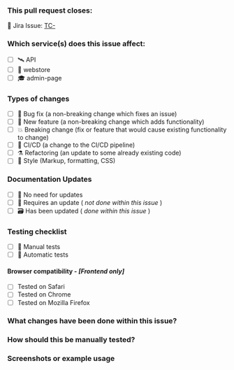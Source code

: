 ### This pull request closes:

🏁 Jira Issue: [TC-<!-- Insert issue number here -->](https://treecreate.atlassian.net/browse/TC-)

### Which service(s) does this issue affect:

- [ ] 🛰️ API
- [ ] 🛒 webstore
- [ ] 🎓 admin-page

### Types of changes

- [ ] 🐛 Bug fix (a non-breaking change which fixes an issue)
- [ ] 🧱 New feature (a non-breaking change which adds functionality)
- [ ] 💥 Breaking change (fix or feature that would cause existing functionality to change)
- [ ] 🤖 CI/CD (a change to the CI/CD pipeline)
- [ ] ⚗️ Refactoring (an update to some already existing code)
- [ ] 💄 Style (Markup, formatting, CSS)

### Documentation Updates

- [ ] 📂 No need for updates
- [ ] 📁 Requires an update ( _not done within this issue_ )
- [ ] 🗃️ Has been updated ( _done within this issue_ )

### Testing checklist

- [ ] 💪 Manual tests
- [ ] 🔧 Automatic tests

#### Browser compatibility - _**[**Frontend only**]**_

- [ ] Tested on Safari
- [ ] Tested on Chrome
- [ ] Tested on Mozilla Firefox

### What changes have been done within this issue?

<!--- Write a short summary here -->

### How should this be manually tested?

<!--- Write the steps here -->

### Screenshots or example usage

<!--- Insert images here -->
